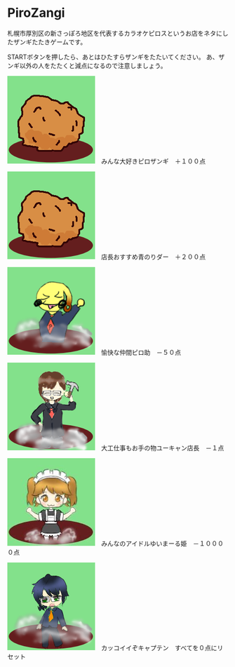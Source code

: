 # PiroZangi
札幌市厚別区の新さっぽろ地区を代表するカラオケピロスというお店をネタにしたザンギたたきゲームです。

STARTボタンを押したら、あとはひたすらザンギをたたいてください。
あ、ザンギ以外の人をたたくと減点になるので注意しましょう。

![ピロザンギ](images/zangi.png "ピロザンギ")　みんな大好きピロザンギ　＋１００点

![青のりダー](images/zangi.png "青のりダー")　店長おすすめ青のりダー　＋２００点

![ピロ助](images/piro.png "ピロ助")　愉快な仲間ピロ助　－５０点

![店長](images/ten.png "店長")　大工仕事もお手の物ユーキャン店長　－１点

![ゆいまーる](images/yui.png "ゆいまーる")　みんなのアイドルゆいまーる姫　－１００００点

![キャプテン](images/cap.png "キャプテン")　カッコイイぞキャプテン　すべてを０点にリセット
